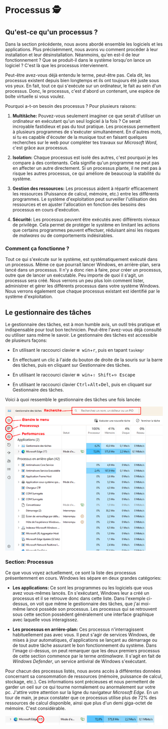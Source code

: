 # Processus 🕵️

## Qu'est-ce qu'un processus ?

Dans la section précédente, nous avons abordé ensemble les logiciels et les applications. Plus précisémment, nous avons vu comment procéder à leur installation et leur désinstallation. Néanmoins, qu'en est-il de leur fonctionnement ? Que se produit-il dans le système lorsqu'on lance un logiciel ? C'est là que les processus interviennent.

Peut-être avez-vous déjà entendu le terme, peut-être pas. Cela dit, les processus existent depuis bien longtemps et ils ont toujours été juste sous vos yeux. En fait, tout ce qui s'exécute sur un ordinateur, le fait au sein d'un processus. Donc, le processus, c'est d'abord un contenant, une espèce de boîte virtuelle si vous voulez.

Pourquoi a-t-on besoin des processus ? Pour plusieurs raisons:

1. **Multitâche:** Pouvez-vous seulement imaginer ce que serait d'utiliser un ordinateur en exécutant qu'un seul logiciel à la fois ? Ce serait incroyable fastidieux et pas du tout pratique. Les processus permettent à plusieurs programmes de s'exécuter simultanément. En d'autres mots, si tu es capable d'écouter de la musique tout en faisant quelques recherches sur le web pour compléter tes travaux sur *Microsoft Word*, c'est grâce aux processus.

2. **Isolation:** Chaque processus est isolé des autres, c'est pourquoi je les compare à des contenants. Cela signifie qu'un programme ne peut pas en affecter un autre directement. Si un processus plante, il ne met pas à risque les autres processus, ce qui améliore de beaucoup la stabilité du système.

3. **Gestion des ressources:** Les processus aident à répartir efficacement les ressources (Puissance de calcul, mémoire, etc.) entre les différents programmes. Le système d'exploitation peut surveiller l'utilisation des ressources et en ajuster l'allocation en fonction des besoins des processus en cours d'exécution.

4. **Sécurité:** Les processus peuvent être exécutés avec différents niveaux de privilège. Cela permet de protéger le système en limitant les actions que certains programmes peuvent effectuer, réduisant ainsi les risques de *malwares* ou de comportements indésirables.

### Comment ça fonctionne ?

Tout ce qui s'exécute sur le système, est systématiquement exécuté dans un processus. Même ce que pourrait lancer Windows, en arrière-plan, sera lancé dans un processus. Il n'y a donc rien à faire, pour créer un processus, outre que de lancer un exécutable. Peu importe de quoi il s'agit, un processus sera créé. Nous verrons un peu plus loin comment lister, administrer et gérer les différents processus dans votre système Windows. Nous verrons également que chaque processus existant est identifié par le système d'exploitation.

## Le gestionnaire des tâches

Le gestionnaire des tâches, est à mon humble avis, un outil très pratique et indispensable pour tout bon technicien. Peut-être l'avez-vous déjà consulté ou utiliser sans même le savoir. Le gestionnaire des tâches est accessible de plusieurs façons:

- En utilisant le raccourci clavier <kbd>&#8862; win</kbd>+<kbd>r</kbd>, puis en tapant `taskmgr`

- En effectuant un clic à l'aide du bouton de droite de la souris sur la barre des tâches, puis en cliquant sur Gestionnaire des tâches.

- En utilisant le raccourci clavier <kbd>&#8862; win</kbd>+<kbd>⇧ Shift</kbd>+<kbd>⎋ Escape</kbd>

- En utilisant le raccourci clavier <kbd>Ctrl</kbd>+<kbd>Alt</kbd>+<kbd>Del</kbd>, puis en cliquant sur Gestionnaire des tâches.

Voici à quoi ressemble le gestionnaire des tâches une fois lancée:

![Gestionnaire des tâches](./Assets/06/Taskmgr.png)

### Section: Processus
Ce que vous voyez actuellement, ce sont la liste des processus présentemment en cours. Windows les sépare en deux grandes catégories:

- **Les applications:** Ce sont les programmes ou les logiciels que vous avez vous-mêmes lancés. En s'exécutant, Windows leur a créé un processus et il se retrouve donc dans cette liste. Dans l'exemple ci-dessus, on voit que même le gestionnaire des tâches, que j'ai moi-même lancé possède son processus. Les processus qui se retrouvent sous cette section possèdent généralement une interface graphique avec laquelle vous interagissez.

- **Les processus en arrière-plan:** Ces processus n'interragissent habituellement pas avec vous. Il peut s'agir de services Windows, de mises à jour automatiques, d'applications se lançant au démarrage ou de tout autre tâche assurant le bon fonctionnement du système. Dans l'image ci-dessus, on peut remarquer que les deux premiers processus de cette section commence par le terme *antimalware*. Il s'agit en fait de *Windows Defender*, un service antiviral de Windows s'exécutant.

Pour chacun des processus listés, nous avons accès à différentes données concernant sa consommation de ressources (mémoire, puissance de calcul, stockage, etc.). Ces informations sont précieuses et nous permettent de garder un oeil sur ce qui tourne normalement ou anormalement sur votre pc. J'attire votre attention sur la ligne du navigateur *Microsoft Edge*. En un tour de main, je peux constater que ce processus utilise plus de 72% des ressources de calcul disponible, ainsi que plus d'un demi giga-octet de mémoire. C'est considérable.

![Processus Multiples](./Assets/06/ProcessusMulti%20.png)
